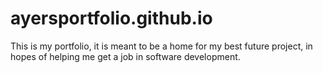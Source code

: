 # ayersportfolio.github.io

This is my portfolio, it is meant to be a home for my best future project, in hopes of helping me get a job in software development.
